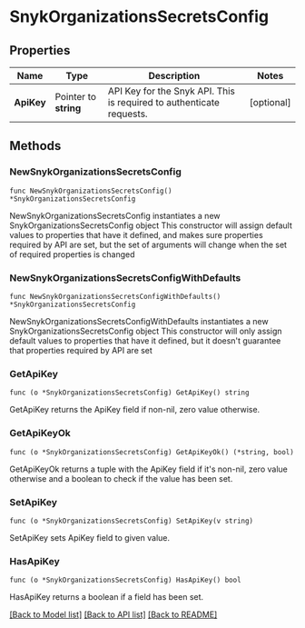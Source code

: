 # SnykOrganizationsSecretsConfig

## Properties

Name | Type | Description | Notes
------------ | ------------- | ------------- | -------------
**ApiKey** | Pointer to **string** | API Key for the Snyk API. This is required to authenticate requests. | [optional] 

## Methods

### NewSnykOrganizationsSecretsConfig

`func NewSnykOrganizationsSecretsConfig() *SnykOrganizationsSecretsConfig`

NewSnykOrganizationsSecretsConfig instantiates a new SnykOrganizationsSecretsConfig object
This constructor will assign default values to properties that have it defined,
and makes sure properties required by API are set, but the set of arguments
will change when the set of required properties is changed

### NewSnykOrganizationsSecretsConfigWithDefaults

`func NewSnykOrganizationsSecretsConfigWithDefaults() *SnykOrganizationsSecretsConfig`

NewSnykOrganizationsSecretsConfigWithDefaults instantiates a new SnykOrganizationsSecretsConfig object
This constructor will only assign default values to properties that have it defined,
but it doesn't guarantee that properties required by API are set

### GetApiKey

`func (o *SnykOrganizationsSecretsConfig) GetApiKey() string`

GetApiKey returns the ApiKey field if non-nil, zero value otherwise.

### GetApiKeyOk

`func (o *SnykOrganizationsSecretsConfig) GetApiKeyOk() (*string, bool)`

GetApiKeyOk returns a tuple with the ApiKey field if it's non-nil, zero value otherwise
and a boolean to check if the value has been set.

### SetApiKey

`func (o *SnykOrganizationsSecretsConfig) SetApiKey(v string)`

SetApiKey sets ApiKey field to given value.

### HasApiKey

`func (o *SnykOrganizationsSecretsConfig) HasApiKey() bool`

HasApiKey returns a boolean if a field has been set.


[[Back to Model list]](../README.md#documentation-for-models) [[Back to API list]](../README.md#documentation-for-api-endpoints) [[Back to README]](../README.md)


